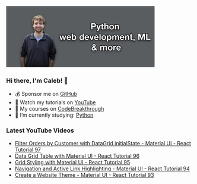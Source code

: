 <img src="github-cover-photo-my-face.jpg" width="400px" />

### Hi there, I'm Caleb! 🍛

- 💰 Sponsor me on [GitHub](https://github.com/sponsors/CalebCurry)
- 🎥 Watch my tutorials on [YouTube](https://www.youtube.com/calebthevideomaker2)
- 📗 My courses on [CodeBreakthrough](https://www.codebreakthrough.com)
- 🤔 I’m currently studying: [Python](https://www.youtube.com/watch?v=s3IvdkCq2_c&t=4254s)

### Latest YouTube Videos
<!-- YOUTUBE:START -->
- [Filter Orders by Customer with DataGrid initialState - Material UI - React Tutorial 97](https://www.youtube.com/watch?v=Qyfica_-fEA)
- [Data Grid Table with Material UI - React Tutorial 96](https://www.youtube.com/watch?v=b61rtYhuyag)
- [Grid Styling with Material UI - React Tutorial 95](https://www.youtube.com/watch?v=glTxYQfgTBk)
- [Navigation and Active Link Highlighting - Material UI - React Tutorial 94](https://www.youtube.com/watch?v=LEbktaYL1hE)
- [Create a Website Theme - Material UI - React Tutorial 93](https://www.youtube.com/watch?v=3EIKAijo_aE)
<!-- YOUTUBE:END -->
